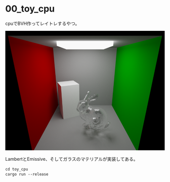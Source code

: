 # 00_toy_cpu

cpuでBVH作ってレイトレするやつ。

![output](./toy_cpu/output.png)

LambertとEmissive、そしてガラスのマテリアルが実装してある。

```
cd toy_cpu
cargo run --release
```
